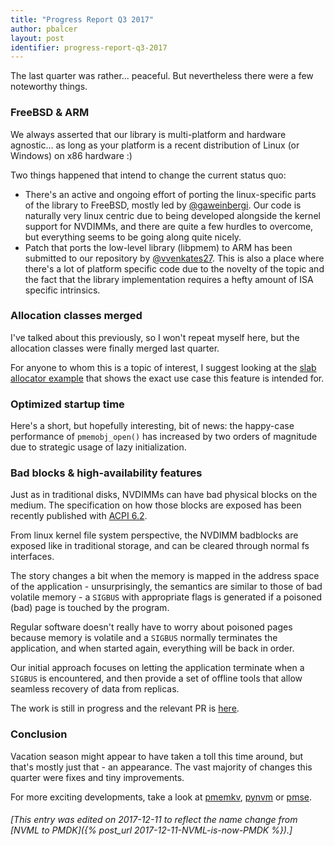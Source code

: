 ```yaml
---
title: "Progress Report Q3 2017"
author: pbalcer
layout: post
identifier: progress-report-q3-2017
---
```


The last quarter was rather... peaceful. But nevertheless there were a few
noteworthy things.

### FreeBSD & ARM

We always asserted that our library is multi-platform and hardware agnostic...
as long as your platform is a recent distribution of Linux (or Windows)
on x86 hardware :)

Two things happened that intend to change the current status quo:

- There's an active and ongoing effort of porting the linux-specific
parts of the library to FreeBSD, mostly led by [@gaweinbergi](https://github.com/gaweinbergi).
Our code is naturally very linux centric due to being developed
alongside the kernel support for NVDIMMs, and there are quite a few
hurdles to overcome, but everything seems to be going along quite nicely.
- Patch that ports the low-level library (libpmem) to ARM has been
submitted to our repository by [@vvenkates27](https://github.com/vvenkates27).
This is also a place where there's a lot of platform specific code due to
the novelty of the topic and the fact that the library implementation requires a
hefty amount of ISA specific intrinsics.

### Allocation classes merged

I've talked about this previously, so I won't repeat myself here, but the
allocation classes were finally merged last quarter.

For anyone to whom this is a topic of interest, I suggest looking at the
[slab
allocator example](https://github.com/pmem/pmdk/tree/master/src/examples/libpmemobj/slab_allocator)
that shows the exact use case this feature is intended for.

### Optimized startup time

Here's a short, but hopefully interesting, bit of news: the happy-case
performance of `pmemobj_open()` has increased by two orders of magnitude due to
strategic usage of lazy initialization.

### Bad blocks & high-availability features

Just as in traditional disks, NVDIMMs can have bad physical blocks on the medium.
The specification on how those blocks are exposed has been recently published
with [ACPI 6.2](https://www.uefi.org/sites/default/files/resources/ACPI_6_2.pdf).

From linux kernel file system perspective, the NVDIMM badblocks are exposed
like in traditional storage, and can be cleared through normal fs interfaces.

The story changes a bit when the memory is mapped in the address space of the
application - unsurprisingly, the semantics are similar to those of bad volatile
memory - a `SIGBUS` with appropriate flags is generated if a poisoned (bad) page
is touched by the program.

Regular software doesn't really have to worry about poisoned pages because memory
is volatile and a `SIGBUS` normally terminates the application, and when started
again, everything will be back in order.

Our initial approach focuses on letting the application terminate when a `SIGBUS`
is encountered, and then provide a set of offline tools that allow seamless
recovery of data from replicas.

The work is still in progress and the relevant PR is [here](https://github.com/pmem/pmdk/pull/2246).

### Conclusion

Vacation season might appear to have taken a toll this time around, but that's
mostly just that - an appearance. The vast majority of changes this quarter were
fixes and tiny improvements.

For more exciting developments, take a look at
[pmemkv](https://github.com/pmem/pmemkv),
[pynvm](https://github.com/pmem/pynvm) or [pmse](https://github.com/pmem/pmse).

###### [This entry was edited on 2017-12-11 to reflect the name change from [NVML to PMDK]({% post_url 2017-12-11-NVML-is-now-PMDK %}).]
